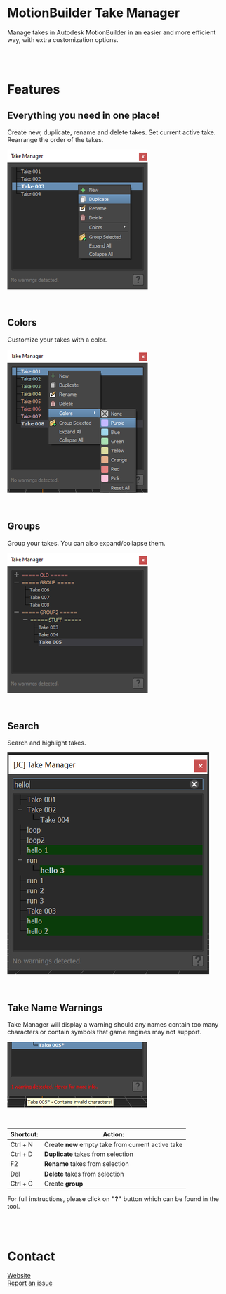 # MotionBuilder Take Manager
Manage takes in Autodesk MotionBuilder in an easier and more efficient way, with extra customization options. 

<br><br>

# Features

## Everything you need in one place!
Create new, duplicate, rename and delete takes. Set current active take. Rearrange the order of the takes.

![Screenshot1](https://github.com/Fuggy/MotionBuilder-TakeManager/blob/main/Media/TakeManager_Screenshot1.png?raw=true)

<br>

## Colors
Customize your takes with a color.

![Screenshot2](https://github.com/Fuggy/MotionBuilder-TakeManager/blob/main/Media/TakeManager_Screenshot2.png?raw=true)

<br>

## Groups
Group your takes. You can also expand/collapse them.

![Screenshot3](https://github.com/Fuggy/MotionBuilder-TakeManager/blob/main/Media/TakeManager_Screenshot3.png?raw=true)

<br>

## Search
Search and highlight takes.

![Screenshot5](https://github.com/Fuggy/MotionBuilder-TakeManager/blob/main/Media/TakeManager_Screenshot5.png?raw=true)

<br>

## Take Name Warnings
Take Manager will display a warning should any names contain too many characters or contain symbols that game engines may not support.

![Screenshot4](https://github.com/Fuggy/MotionBuilder-TakeManager/blob/main/Media/TakeManager_Screenshot4.png?raw=true)

<br>

| Shortcut:     | Action:                                            |
| ------------- | -------------------------------------------------- |
| Ctrl + N      | Create **new** empty take from current active take |
| Ctrl + D      | **Duplicate** takes from selection                 |
| F2            | **Rename** takes from selection                    |
| Del           | **Delete** takes from selection                    |
| Ctrl + G      | Create **group**                                   |

For full instructions, please click on **"?"** button which can be found in the tool.

<br><br>

# Contact
[Website](https://jackycoh.portfoliobox.net/)<br>
[Report an issue](https://github.com/Fuggy/MotionBuilder-TakeManager/issues "Report a bug on the GitHub repository")
